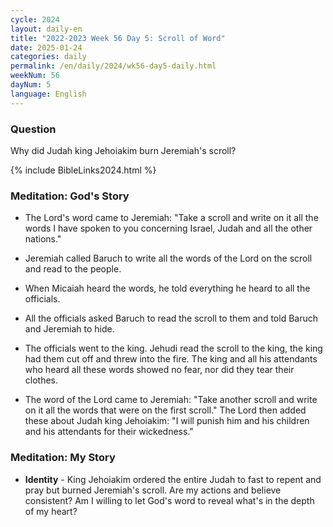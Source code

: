 ```yaml
---
cycle: 2024
layout: daily-en
title: "2022-2023 Week 56 Day 5: Scroll of Word"
date: 2025-01-24
categories: daily
permalink: /en/daily/2024/wk56-day5-daily.html
weekNum: 56
dayNum: 5
language: English
---
```


### Question     
Why did Judah king Jehoiakim burn Jeremiah's scroll?

{% include BibleLinks2024.html %}

### Meditation: God's Story   
+ The Lord's word came to Jeremiah: "Take a scroll and write on it all the words I have spoken to you concerning Israel, Judah and all the other nations." 

+ Jeremiah called Baruch to write all the words of the Lord on the scroll and read to the people. 

+ When Micaiah heard the words, he told everything he heard to all the officials. 

+ All the officials asked Baruch to read the scroll to them and told Baruch and Jeremiah to hide. 

+ The officials went to the king. Jehudi read the scroll to the king, the king had them cut off and threw into the fire. The king and all his attendants who heard all these words showed no fear, nor did they tear their clothes. 

+ The word of the Lord came to Jeremiah: "Take another scroll and write on it all the words that were on the first scroll." The Lord then added these about Judah king Jehoiakim: "I will punish him and his children and his attendants for their wickedness." 

### Meditation: My Story   
+ **Identity** - King Jehoiakim ordered the entire Judah to fast to repent and pray but burned Jeremiah's scroll. Are my actions and believe consistent? Am I willing to let God's word to reveal what's in the depth of my heart? 
